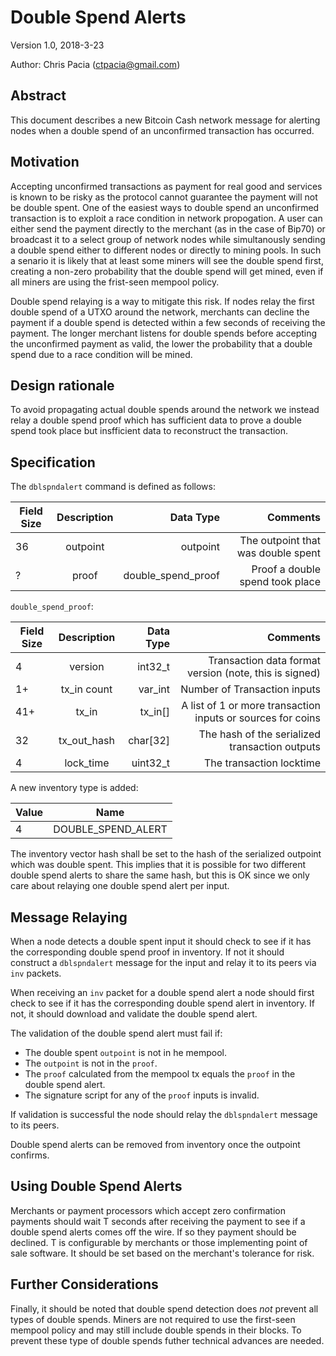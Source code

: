# Double Spend Alerts

Version 1.0, 2018-3-23

Author: Chris Pacia (ctpacia@gmail.com)

## Abstract

This document describes a new Bitcoin Cash network message for alerting nodes when a double spend of an unconfirmed transaction has occurred.

## Motivation

Accepting unconfirmed transactions as payment for real good and services is known to be risky as the protocol cannot guarantee the payment will not be double spent.
One of the easiest ways to double spend an unconfirmed transaction is to exploit a race condition in network propogation. A user can either send the payment directly 
to the merchant (as in the case of Bip70) or broadcast it to a select group of network nodes while simultanously sending a double spend either to different nodes or
directly to mining pools. In such a senario it is likely that at least some miners will see the double spend first, creating a non-zero probability that the double
spend will get mined, even if all miners are using the frist-seen mempool policy. 

Double spend relaying is a way to mitigate this risk. If nodes relay the first double spend of a UTXO around the network, merchants can decline the payment if a double
spend is detected within a few seconds of receiving the payment. The longer merchant listens for double spends before accepting the unconfirmed payment as valid, the
lower the probability that a double spend due to a race condition will be mined.

## Design rationale

To avoid propagating actual double spends around the network we instead relay a double spend proof which has sufficient data to prove a double spend took place but insfficient
data to reconstruct the transaction.

## Specification



The `dblspndalert` command is defined as follows:

| Field Size | Description | Data Type  | Comments |
| -----------|:-----------:| ----------:|---------:|
| 36     | outpoint | outpoint | The outpoint that was double spent |
| ?      | proof | double_spend_proof | Proof a double spend took place |

`double_spend_proof`:

| Field Size | Description | Data Type  | Comments |
| -----------|:-----------:| ----------:|---------:|
| 4     | version | int32_t | Transaction data format version (note, this is signed) |
| 1+      | tx_in count | 	var_int | Number of Transaction inputs |
| 41+      | 	tx_in | 		tx_in[] | A list of 1 or more transaction inputs or sources for coins |
| 32      | tx_out_hash | 	char[32] | The hash of the serialized transaction outputs |
| 4 | lock_time | 	uint32_t | The transaction locktime |

A new inventory type is added:

| Value | Name |
| -----------|:-----------:|
| 4     | DOUBLE_SPEND_ALERT |

The inventory vector hash shall be set to the hash of the serialized outpoint which was double spent. This implies that it is possible for 
two different double spend alerts to share the same hash, but this is OK since we only care about relaying one double spend alert per input.

## Message Relaying

When a node detects a double spent input it should check to see if it has the corresponding double spend proof in inventory.
If not it should construct a `dblspndalert` message for the input and relay it to its peers via `inv` packets.

When receiving an `inv` packet for a double spend alert a node should first check to see if it has the corresponding double spend alert
in inventory. If not, it should download and validate the double spend alert. 

The validation of the double spend alert must fail if:

* The double spent `outpoint` is not in he mempool. 
* The `outpoint` is not in the `proof`.
* The `proof` calculated from the mempool tx equals the `proof` in the double spend alert. 
* The signature script for any of the `proof` inputs is invalid.

If validation is successful the node should relay the `dblspndalert` message to its peers.

Double spend alerts can be removed from inventory once the outpoint confirms.

## Using Double Spend Alerts

Merchants or payment processors which accept zero confirmation payments should wait T seconds after receiving the payment to see if a 
double spend alerts comes off the wire. If so they payment should be declined. T is configurable by merchants or those implementing point of
sale software. It should be set based on the merchant's tolerance for risk.

## Further Considerations

Finally, it should be noted that double spend detection does *not* prevent all types of double spends. Miners are not required to use the first-seen mempool
policy and may still include double spends in their blocks. To prevent these type of double spends futher technical advances are needed.
